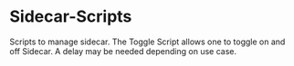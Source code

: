 # Sidecar-Scripts
Scripts to manage sidecar.
The Toggle Script allows one to toggle on and off Sidecar. A delay may be needed depending on use case.
